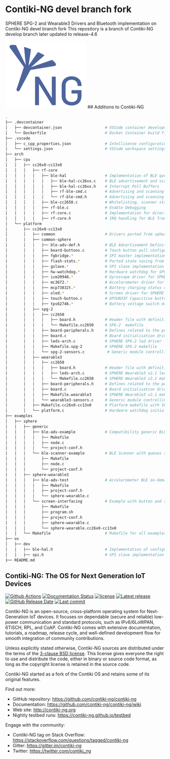# Contiki-NG devel branch fork

SPHERE SPG-2 and Wearable3 Drivers and Bluetooth implementation on Contiki-NG devel branch fork
This repository is a branch of Contiki-NG develop branch later updated to release-4.6

<img src="https://github.com/contiki-ng/contiki-ng.github.io/blob/master/images/logo/Contiki_logo_2RGB.png" alt="Logo" width="256">
## Additions to Contiki-NG

```sh
.
├── .devcontainer                        
│   ├── devcontainer.json                   # VSCode container development settings
│   └── Dockerfile                          # Docker Container build file
├── .vscode
│   ├── c_cpp_properties.json               # Intellisense configurations for different SPHERE hardware examples 
│   └── settings.json                       # VSCode workspace settings
├── arch
│   ├── cpu
│   │   ├── cc26x0-cc13x0
│   │   │   ├── rf-core
│   │   │   │   ├── ble-hal                 # Implementation of BLE queue for Advertising/Scanning (modifications)
│   │   │   │   │   ├── ble-hal-cc26xx.c    # BLE advertisement and scanning queue and whitelisting implementation
│   │   │   │   │   ├── ble-hal-cc26xx.h    # Interrupt Poll Buffers
│   │   │   │   │   ├── rf-ble-cmd.c        # Advertising and scanning queue instructions with whitelisting 
│   │   │   │   │   └── rf-ble-cmd.h        # Advertising and scanning queue instructions with whitelisting 
│   │   │   │   ├── ble-cc2650.c            # Whitelisting, scanner status,advertising queue and scan request implementation
│   │   │   │   ├── rf-ble.c                # Enable Debugging
│   │   │   │   ├── rf-core.c               # Implementation for directive BLE_CONF_WITH_SCANNER
│   │   │   │   ├── rf-core.h               # IRQ handling for BLE Transmissions
│   └── platform
│       ├── cc26x0-cc13x0
│       │   ├── common                      # Drivers ported from sphere-cng
│       │   ├── common-sphere
│       │   │   ├── ble-adv-def.h           # BLE Advertisement Definitions
│       │   │   ├── board-buttons.c         # Touch button pull configuration
│       │   │   ├── fgbridge.*              # SPI master implementation on SPG-2
│       │   │   ├── flash-stats.*           # Ported state saving from sphere-cng
│       │   │   ├── gslave.*                # SPI slave implementation on SPG-2
│       │   │   ├── hw-watchdog.*           # Hardware watchdog for SPG-2 
│       │   │   ├── icm20948.*              # Gyroscope driver for SPHERE Wearable3 v2.1
│       │   │   ├── mc3672.*                # Accelerometer driver for SPHERE Wearable3 v2.1
│       │   │   ├── mcp73832t.*             # Battery charging status driver for SPHERE Wearable3 v2.1
│       │   │   ├── oled.*                  # Screen driver for SPHERE Wearable3 v2.1
│       │   │   ├── touch-button.c          # OPSUN33F Capacitive button for SPHERE Wearable3 v2.1
│       │   │   ├── tps62746.*              # Battery voltage switch driver for SPHERE Wearable3 v2.1
│       │   ├── spg-2
│       │   │   ├── cc2650
│       │   │   │   ├── board.h             # Header file with definitions related to the I/O connections on the SPG-2 
│       │   │   │   └── Makefile.cc2650     # SPG-2  makefile
│       │   │   ├── board-peripherals.h     # Defines related to the peripherals of the SPHERE SPG-2
│       │   │   ├── board.c                 # Board initialisation driver for the SPHERE SPG-2
│       │   │   ├── leds-arch.c             # SPHERE SPG-2 led driver
│       │   │   ├── Makefile.spg-2          # SPHERE SPG-2 makefile
│       │   │   └── spg-2-sensors.c          # Generic module controlling sensors on the SPHERE SPG-2
│       │   ├── wearable3
│       │   │   ├── cc2650
│       │   │   │   ├── board.h             # Header file with definitions related to the I/O connections on the SPHERE Wearable3 v2.1
│       │   │   │   ├── leds-arch.c         # SPHERE Wearable3 v2.1 led driver
│       │   │   │   └── Makefile.cc2650     # SPHERE Wearable3 v2.1 makefile
│       │   │   ├── board-peripherals.h     # Defines related to the peripherals of the SPHERE Wearable3 v2.1
│       │   │   ├── board.c                 # Board initialisation driver for the SPHERE Wearable3 v2.1
│       │   │   ├── Makefile.wearable3      # SPHERE Wearable3 v2.1 makefile
│       │   │   └── wearable3-sensors.c     # Generic module controlling sensors on the SPHERE Wearable3 v2.1
│       │   ├── Makefile.cc26x0-cc13x0      # Platform makefile with SPHERE Wearable3 v2.1 and SPG-2 
│       │   └── platform.c                  # Hardware watchdog initialisation addition
├── examples
│   ├── sphere
│   │   ├── generic
│   │   │   ├── ble-adv-example             # Compatibility generic BLE advertisement example
│   │   │   │   ├── Makefile
│   │   │   │   ├── node.c
│   │   │   │   └── project-conf.h
│   │   │   └── ble-scanner-example         # BLE Scanner with queues and interrupt callbacks
│   │   │       ├── Makefile
│   │   │       ├── node.c
│   │   │       └── project-conf.h
│   │   ├── sphere-wearable3
│   │   │   ├── ble-adv-test                # Accelerometer BLE on-demand advertisement with radio queue implementation
│   │   │   │   ├── Makefile
│   │   │   │   ├── project-conf.h
│   │   │   │   └── sphere-wearable.c
│   │   │   └── screen-interfacing          # Example with button and screen functionality
│   │   │       ├── Makefile
│   │   │       ├── program.sh
│   │   │       ├── project-conf.h
│   │   │       ├── sphere-wearable.c
│   │   │       └── sphere-wearable.cc26x0-cc13x0
│   │   └── Makefile                        # Makefile for all examples
├── os
│   ├── dev
│   │   ├── ble-hal.h                       # Implementation of configurable scan request
│   │   ├── spi.h                           # SPI slave implementation
├── README.md                               
```

## Contiki-NG: The OS for Next Generation IoT Devices

[![Github Actions](https://github.com/contiki-ng/contiki-ng/workflows/CI/badge.svg?branch=develop)](https://github.com/contiki-ng/contiki-ng/actions)
[![Documentation Status](https://readthedocs.org/projects/contiki-ng/badge/?version=master)](https://contiki-ng.readthedocs.io/en/master/?badge=master)
[![license](https://img.shields.io/badge/license-3--clause%20bsd-brightgreen.svg)](https://github.com/contiki-ng/contiki-ng/blob/master/LICENSE.md)
[![Latest release](https://img.shields.io/github/release/contiki-ng/contiki-ng.svg)](https://github.com/contiki-ng/contiki-ng/releases/latest)
[![GitHub Release Date](https://img.shields.io/github/release-date/contiki-ng/contiki-ng.svg)](https://github.com/contiki-ng/contiki-ng/releases/latest)
[![Last commit](https://img.shields.io/github/last-commit/contiki-ng/contiki-ng.svg)](https://github.com/contiki-ng/contiki-ng/commit/HEAD)

Contiki-NG is an open-source, cross-platform operating system for Next-Generation IoT devices. It focuses on dependable (secure and reliable) low-power communication and standard protocols, such as IPv6/6LoWPAN, 6TiSCH, RPL, and CoAP. Contiki-NG comes with extensive documentation, tutorials, a roadmap, release cycle, and well-defined development flow for smooth integration of community contributions.

Unless explicitly stated otherwise, Contiki-NG sources are distributed under
the terms of the [3-clause BSD license](LICENSE.md). This license gives
everyone the right to use and distribute the code, either in binary or
source code format, as long as the copyright license is retained in
the source code.

Contiki-NG started as a fork of the Contiki OS and retains some of its original features.

Find out more:

* GitHub repository: https://github.com/contiki-ng/contiki-ng
* Documentation: https://github.com/contiki-ng/contiki-ng/wiki
* Web site: http://contiki-ng.org
* Nightly testbed runs: https://contiki-ng.github.io/testbed

Engage with the community:

* Contiki-NG tag on Stack Overflow: https://stackoverflow.com/questions/tagged/contiki-ng
* Gitter: https://gitter.im/contiki-ng
* Twitter: https://twitter.com/contiki_ng

